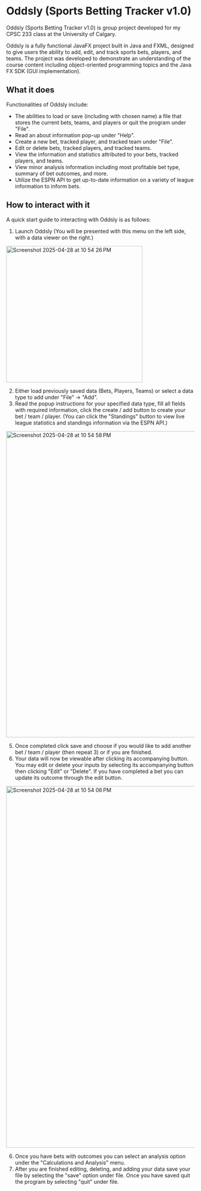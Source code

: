 # Oddsly (Sports Betting Tracker v1.0)
Oddsly (Sports Betting Tracker v1.0) is group project developed for my CPSC 233 class at the University of Calgary.

Oddsly is a fully functional JavaFX project built in Java and FXML, designed to give users the ability to add, edit, and track sports bets, players, and teams. 
The project was developed to demonstrate an understanding of the course content including object-oriented programming topics and the Java FX SDK (GUI implementation).

## What it does
Functionalities of Oddsly include:
+ The abilities to load or save (including with chosen name) a file that stores the 
current bets, teams, and players or quit the program under "File".
+ Read an about information pop-up under "Help".
+ Create a new bet, tracked player, and tracked team under "File".
+ Edit or delete bets, tracked players, and tracked teams.
+ View the information and statistics attributed to your bets, tracked players, and teams.
+ View minor analysis information including most profitable bet type, summary of bet outcomes, and more.
+ Utilize the ESPN API to get up-to-date information on a variety of league information to inform bets.

## How to interact with it
A quick start guide to interacting with Oddsly is as follows:
1. Launch Oddsly
(You will be presented with this menu on the left side, with a data viewer on the right.)

<img width="364" alt="Screenshot 2025-04-28 at 10 54 26 PM" src="https://github.com/user-attachments/assets/1918b0ad-d17d-438b-8507-aecf5afc9695" />

2. Either load previously saved data (Bets, Players, Teams) or select a data type to add under "File" -> "Add".
3. Read the popup instructions for your specified data type, fill all fields with required information, click the
create / add button to create your bet / team / player.
(You can click the "Standings" button to view live league statistics and standings information via the ESPN API.)

<img width="817" alt="Screenshot 2025-04-28 at 10 54 58 PM" src="https://github.com/user-attachments/assets/cdacd77c-249e-4f7a-9515-c1f0c2b18bf5" />

5. Once completed click save and choose if you would like to add another bet / team / player (then repeat 3) or if you are 
finished. 
6. Your data will now be viewable after clicking its accompanying button. You may edit or delete your inputs by selecting
its accompanying button then clicking "Edit" or "Delete". If you have completed a bet you can update its outcome through the
edit button.

<img width="965" alt="Screenshot 2025-04-28 at 10 54 06 PM" src="https://github.com/user-attachments/assets/75ff6706-77ce-4b54-8d26-339a6c8b1643" />

6. Once you have bets with outcomes you can select an analysis option under the "Calculations and Analysis" menu. 
7. After you are finished editing, deleting, and adding your data save your file by selecting the "save" option under file.
Once you have saved quit the program by selecting "quit" under file.
